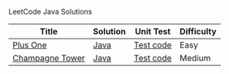 LeetCode Java Solutions

| Title | Solution | Unit Test| Difficulty |
| ----- | -------- | -------- | ---------- |
|[Plus One](https://leetcode.com/problems/plus-one/)|[Java](./src/com/mel/chui/leetcode/ChampagneTower.java)|[Test code](./test/com/mel/chui/leetcode/PlusOneSolutionTest.java)|Easy|
|[Champagne Tower](https://leetcode.com/problems/champagne-tower/)|[Java](./src/com/mel/chui/leetcode/PlusOneSolution.java)|[Test code](./test/com/mel/chui/leetcode/ChampagneTowerTest.java)|Medium|